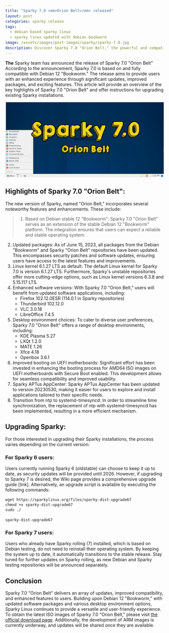 ```yaml
---
title: "Sparky 7.0 <em>Orion Belt</em> released"
layout: post
categories: sparky release
tags:
  - debian based sparky linux
  - sparky linux updated with debian bookworm
image: /assets/images/post-images/sparky/sparky-7.0.jpg
description: Discover Sparky 7.0 "Orion Belt," the powerful and compatible operating system built on Debian 12. Upgrade or download ISO images now!
---
```


**The** Sparky team has announced the release of Sparky 7.0 "Orion Belt" According to the announcement, Sparky 7.0 is based on and fully compatible with Debian 12 "Bookworm." The release aims to provide users with an enhanced experience through significant updates, improved packages, and exciting features. This article will provide an overview of the key highlights of Sparky 7.0 "Orion Belt" and offer instructions for upgrading existing Sparky installations.

![Sparky 7.0 featured image](/assets/images/post-images/sparky/sparky-7.0.jpg)

## Highlights of Sparky 7.0 "Orion Belt":

The new version of Sparky, named "Orion Belt," incorporates several noteworthy features and enhancements. These include:
> 1. Based on Debian stable 12 "Bookworm":
Sparky 7.0 "Orion Belt" serves as an extension of the stable Debian 12 "Bookworm" platform. The integration ensures that users can expect a reliable and stable operating system.
2. Updated packages:
As of June 15, 2023, all packages from the Debian "Bookworm" and Sparky "Orion Belt" repositories have been updated. This encompasses security patches and software updates, ensuring users have access to the latest features and improvements.
3. Linux kernel 6.1.27 LTS as default:
The default Linux kernel for Sparky 7.0 is version 6.1.27 LTS. Furthermore, Sparky's unstable repositories offer more cutting-edge options, such as Linux kernel versions 6.3.8 and 5.15.117 LTS.
4. Enhanced software versions:
With Sparky 7.0 "Orion Belt," users will benefit from updated software applications, including:
   - Firefox 102.12.0ESR (114.0.1 in Sparky repositories)
   - Thunderbird 102.12.0
   - VLC 3.0.18
   - LibreOffice 7.4.5
5. Desktop environment choices:
To cater to diverse user preferences, Sparky 7.0 "Orion Belt" offers a range of desktop environments, including:
   - KDE Plasma 5.27
   - LXQt 1.2.0
   - MATE 1.26
   - Xfce 4.18
   - Openbox 3.6.1
6. Improved booting on UEFI motherboards:
Significant effort has been invested in enhancing the booting process for AMD64 ISO images on UEFI motherboards with Secure Boot enabled. This development allows for seamless compatibility and improved usability.
7. Sparky APTus AppCenter:
Sparky APTus AppCenter has been updated to version 20230530, making it easier for users to explore and install applications tailored to their specific needs.
8. Transition from ntp to systemd-timesyncd:
In order to streamline time synchronization, the replacement of ntp with systemd-timesyncd has been implemented, resulting in a more efficient mechanism.

## Upgrading Sparky:
For those interested in upgrading their Sparky installations, the process varies depending on the current version:

### For Sparky 6 users:
Users currently running Sparky 6 (oldstable) can choose to keep it up to date, as security updates will be provided until 2026. However, if upgrading to Sparky 7 is desired, the Wiki page provides a comprehensive upgrade guide [link]. Alternatively, an upgrade script is available by executing the following commands:

```
wget https://sparkylinux.org/files/sparky-dist-upgrade67
chmod +x sparky-dist-upgrade67
sudo ./

sparky-dist-upgrade67
```

### For Sparky 7 users:
Users who already have Sparky rolling (7) installed, which is based on Debian testing, do not need to reinstall their operating system. By keeping the system up to date, it automatically transitions to the stable release. Stay tuned for further updates on Sparky rolling, as new Debian and Sparky testing repositories will be announced separately.

## Conclusion
Sparky 7.0 "Orion Belt" delivers an array of updates, improved compatibility, and enhanced features to users. Building upon Debian 12 "Bookworm," with updated software packages and various desktop environment options, Sparky Linux continues to provide a versatile and user-friendly experience. To obtain the latest ISO images of Sparky 7.0 "Orion Belt," please visit [the official download page](https://sparkylinux.org/download/stable/). Additionally, the development of ARM images is currently underway, and updates will be shared once they are available.